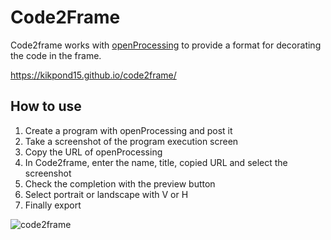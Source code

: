 # Code2Frame
Code2frame works with [openProcessing](https://openprocessing.org/) to provide a format for decorating the code in the frame.

https://kikpond15.github.io/code2frame/

## How to use
1. Create a program with openProcessing and post it
2. Take a screenshot of the program execution screen
3. Copy the URL of openProcessing
4. In Code2frame, enter the name, title, copied URL and select the screenshot
5. Check the completion with the preview button
6. Select portrait or landscape with V or H
7. Finally export


![code2frame](https://user-images.githubusercontent.com/29980030/142574862-91dfca9d-20b7-4f7d-8cef-666ba4c8ac5f.gif)

